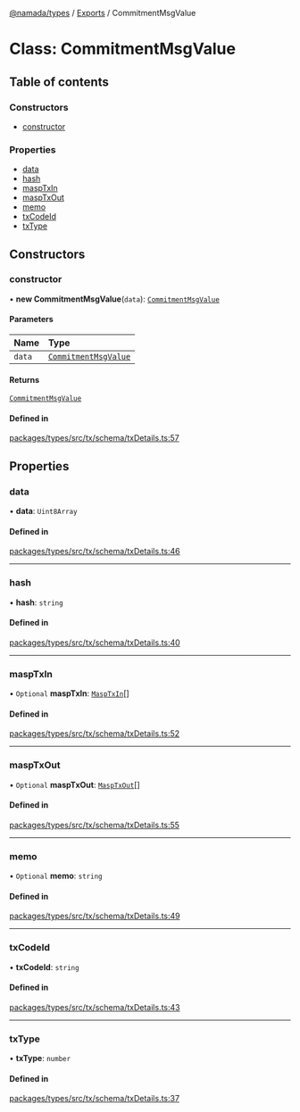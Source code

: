 [@namada/types](../README.md) / [Exports](../modules.md) / CommitmentMsgValue

# Class: CommitmentMsgValue

## Table of contents

### Constructors

- [constructor](CommitmentMsgValue.md#constructor)

### Properties

- [data](CommitmentMsgValue.md#data)
- [hash](CommitmentMsgValue.md#hash)
- [maspTxIn](CommitmentMsgValue.md#masptxin)
- [maspTxOut](CommitmentMsgValue.md#masptxout)
- [memo](CommitmentMsgValue.md#memo)
- [txCodeId](CommitmentMsgValue.md#txcodeid)
- [txType](CommitmentMsgValue.md#txtype)

## Constructors

### constructor

• **new CommitmentMsgValue**(`data`): [`CommitmentMsgValue`](CommitmentMsgValue.md)

#### Parameters

| Name | Type |
| :------ | :------ |
| `data` | [`CommitmentMsgValue`](CommitmentMsgValue.md) |

#### Returns

[`CommitmentMsgValue`](CommitmentMsgValue.md)

#### Defined in

[packages/types/src/tx/schema/txDetails.ts:57](https://github.com/anoma/namada-interface/blob/dedbae7e806a646649051a09499b31d03fef0091/packages/types/src/tx/schema/txDetails.ts#L57)

## Properties

### data

• **data**: `Uint8Array`

#### Defined in

[packages/types/src/tx/schema/txDetails.ts:46](https://github.com/anoma/namada-interface/blob/dedbae7e806a646649051a09499b31d03fef0091/packages/types/src/tx/schema/txDetails.ts#L46)

___

### hash

• **hash**: `string`

#### Defined in

[packages/types/src/tx/schema/txDetails.ts:40](https://github.com/anoma/namada-interface/blob/dedbae7e806a646649051a09499b31d03fef0091/packages/types/src/tx/schema/txDetails.ts#L40)

___

### maspTxIn

• `Optional` **maspTxIn**: [`MaspTxIn`](MaspTxIn.md)[]

#### Defined in

[packages/types/src/tx/schema/txDetails.ts:52](https://github.com/anoma/namada-interface/blob/dedbae7e806a646649051a09499b31d03fef0091/packages/types/src/tx/schema/txDetails.ts#L52)

___

### maspTxOut

• `Optional` **maspTxOut**: [`MaspTxOut`](MaspTxOut.md)[]

#### Defined in

[packages/types/src/tx/schema/txDetails.ts:55](https://github.com/anoma/namada-interface/blob/dedbae7e806a646649051a09499b31d03fef0091/packages/types/src/tx/schema/txDetails.ts#L55)

___

### memo

• `Optional` **memo**: `string`

#### Defined in

[packages/types/src/tx/schema/txDetails.ts:49](https://github.com/anoma/namada-interface/blob/dedbae7e806a646649051a09499b31d03fef0091/packages/types/src/tx/schema/txDetails.ts#L49)

___

### txCodeId

• **txCodeId**: `string`

#### Defined in

[packages/types/src/tx/schema/txDetails.ts:43](https://github.com/anoma/namada-interface/blob/dedbae7e806a646649051a09499b31d03fef0091/packages/types/src/tx/schema/txDetails.ts#L43)

___

### txType

• **txType**: `number`

#### Defined in

[packages/types/src/tx/schema/txDetails.ts:37](https://github.com/anoma/namada-interface/blob/dedbae7e806a646649051a09499b31d03fef0091/packages/types/src/tx/schema/txDetails.ts#L37)
